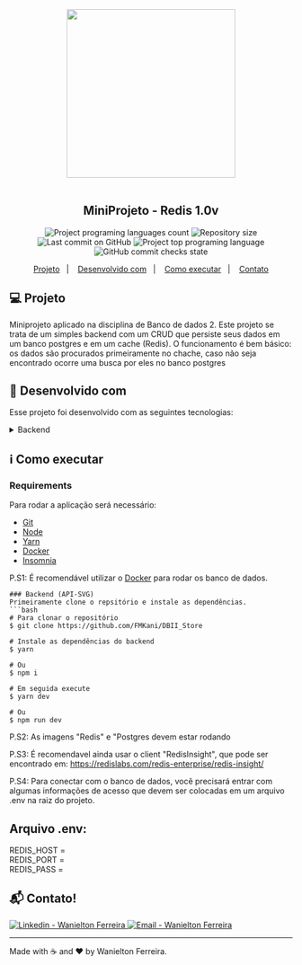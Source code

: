 <div align="center">
    <img src="https://res.cloudinary.com/dzy81lxxj/image/upload/v1617307297/1_SZiYiNs_5c1MhHZn3EM7-A_ayzmhu.png" width="300px"/>
</div>

<br />

<h2 align="center">
   MiniProjeto - Redis 1.0v
</h2>

<p align="center">
  <img alt="Project programing languages count" src="https://img.shields.io/github/languages/count/FMKani/DBII_Store?">
  <img alt="Repository size" src="https://img.shields.io/github/repo-size/FMKani/DBII_Store?">
  <img alt="Last commit on GitHub" src="https://img.shields.io/github/last-commit/FMKani/DBII_Store?">
  <img alt="Project top programing language" src="https://img.shields.io/github/languages/top/FMKani/DBII_Store?">
  <img alt="GitHub commit checks state" src="https://img.shields.io/github/checks-status/FMKani/DBII_Store/d7ac600939407c0c2c7d0149c1ec2ebc3948a46e">
</p>

<p align="center">
  <a href="#computer-projeto">Projeto</a>&nbsp;&nbsp;&nbsp;|&nbsp;&nbsp;&nbsp;
  <a href="#rocket-desenvolvido-com">Desenvolvido com</a>&nbsp;&nbsp;&nbsp;|&nbsp;&nbsp;&nbsp;
  <a href="#information_source-como-executar">Como executar</a>&nbsp;&nbsp;&nbsp;|&nbsp;&nbsp;&nbsp;
  <a href="#mailbox_with_mail-contato">Contato</a>
 </p>


## :computer: Projeto

 Miniprojeto aplicado na disciplina de Banco de dados 2. Este projeto se trata de um simples backend com um CRUD que persiste seus dados em um banco postgres e em um cache (Redis). O funcionamento é bem básico: os dados são procurados primeiramente no chache, caso não seja encontrado ocorre uma busca por eles no banco postgres

## :rocket: Desenvolvido com

Esse projeto foi desenvolvido com as seguintes tecnologias:

<details>
  <summary>Backend</summary>

-   [Node.js](https://nodejs.org/)
-   [Express](https://expressjs.com/)
-   [Postgres](https://www.postgresql.org/)
-   [Redis](https://redis.io/)
-   [ESLint](https://eslint.org/)
-   [Prettier](https://prettier.io/)
-   [TypeORM](https://typeorm.io/#/)
-   [VS Code](https://code.visualstudio.com/)
-   [Insomnia](https://insomnia.rest/)
-   [Docker](https://www.docker.com/)

</details>


## :information_source: Como executar

### Requirements

Para rodar a aplicação será necessário:
* [Git](https://git-scm.com)
* [Node](https://nodejs.org/)
* [Yarn](https://www.npmjs.com/package/npm)
* [Docker](https://www.docker.com/)
* [Insomnia](https://insomnia.rest/)

P.S1: É recomendável utilizar o [Docker](https://www.docker.com/) para rodar os banco de dados.
<br>

```
### Backend (API-SVG)
Primeiramente clone o repsitório e instale as dependências.
```bash
# Para clonar o repositório
$ git clone https://github.com/FMKani/DBII_Store

# Instale as dependências do backend
$ yarn

# Ou
$ npm i

# Em seguida execute
$ yarn dev

# Ou
$ npm run dev

```
P.S2: As imagens "Redis" e "Postgres devem estar rodando

P.S3: É recomendavel ainda usar o client "RedisInsight", que pode ser encontrado em: https://redislabs.com/redis-enterprise/redis-insight/

P.S4: Para conectar com o banco de dados, você precisará entrar com algumas informações de acesso que devem ser colocadas em um arquivo .env na raiz do projeto.

## Arquivo .env:

REDIS_HOST =
<br>
REDIS_PORT =
<br>
REDIS_PASS =

## :mailbox_with_mail: Contato!


<a href="https://www.linkedin.com/in/wanielton-ferreira" target="_blank" >
  <img alt="Linkedin - Wanielton Ferreira" src="https://img.shields.io/badge/Linkedin--%23F8952D?style=social&logo=linkedin">
</a>
<a href="mailto:wanieltonferreira@gmail.com" target="_blank" >
  <img alt="Email - Wanielton Ferreira" src="https://img.shields.io/badge/Email--%23F8952D?style=social&logo=gmail">
</a>

---

Made with :coffee: and ❤️ by Wanielton Ferreira.
